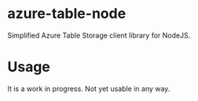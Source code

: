 azure-table-node
================

Simplified Azure Table Storage client library for NodeJS.

Usage
=====

It is a work in progress. Not yet usable in any way.

